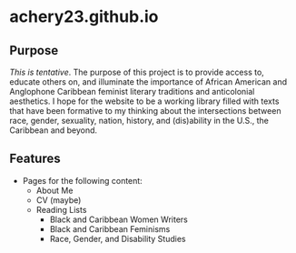 # achery23.github.io

## Purpose

_This is tentative_.
The purpose of this project is to provide access to, educate others on, and illuminate the importance of African American and Anglophone Caribbean feminist literary traditions and anticolonial aesthetics. I hope for the website to be a working library filled with texts that have been formative to my thinking about the intersections between race, gender, sexuality, nation, history, and (dis)ability in the U.S., the Caribbean and beyond. 


## Features

- Pages for the following content:
    - About Me
    - CV (maybe)
    - Reading Lists 
        - Black and Caribbean Women Writers 
        - Black and Caribbean Feminisms
        - Race, Gender, and Disability Studies
        


